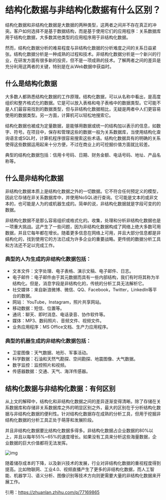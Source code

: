 # 结构化数据与非结构化数据有什么区别？

结构化数据和非结构化数据是大数据的两种类型，这两者之间并不存在真正的冲突。客户如何选择不是基于数据结构，而是基于使用它们的应用程序：关系数据库用于结构化数据，大多数其他类型的应用程序用于非结构化数据。

然而，结构化数据分析的难易程度与非结构化数据的分析难度之间的关系日益紧张。结构化数据分析是一种成熟的过程和技术。非结构化数据分析是一个新兴的行业，在研发方面有很多新的投资，但不是一项成熟的技术。了解两者之间的差异是充分利用这两者的关键，特别是在从Web数据中获益时。

## 什么是结构化数据

大多数人都熟悉结构化数据的工作原理。结构化数据，可以从名称中看出，是高度组织和整齐格式化的数据。它是可以放入表格和电子表格中的数据类型。它可能不是人们最容易找到的数据类型，但与非结构化数据相比，无疑是两者中人们更容易使用的数据类型。另一方面，计算机可以轻松地搜索它。

结构化数据也被成为定量数据，是能够用数据或统一的结构加以表示的信息，如数字、符号。在项目中，保存和管理这些的数据一般为关系数据库，当使用结构化查询语言或SQL时，计算机程序很容易搜索这些术语。结构化数据具有的明确的关系使得这些数据运用起来十分方便，不过在商业上的可挖掘价值方面就比较差。

典型的结构化数据包括：信用卡号码、日期、财务金额、电话号码、地址、产品名称等。

## 什么是非结构化数据

非结构化数据本质上是结构化数据之外的一切数据。它不符合任何预定义的模型，因此它存储在非关系数据库中，并使用NoSQL进行查询。它可能是文本的或非文本的，也可能是人为的或机器生成的。简单的说，非结构化数据就是字段可变的的数据。

非结构化数据不是那么容易组织或格式化的。收集，处理和分析非结构化数据也是一项重大挑战。这产生了一些问题，因为非结构化数据构成了网络上绝大多数可用数据，并且它每年都在增长。随着更多信息在网络上可用，并且大部分信息都是非结构化的，找到使用它的方法已成为许多企业的重要战略。更传统的数据分析工具和方法还不足以完成工作。

### 典型的人为生成的非结构化数据包括：

- 文本文件：文字处理、电子表格、演示文稿、电子邮件、日志。
- 电子邮件：电子邮件由于其元数据而具有一些内部结构，我们有时将其称为半结构化。但是，消息字段是非结构化的，传统的分析工具无法解析它。
- 社交媒体：来自新浪微博、微信、QQ、Facebook，Twitter，LinkedIn等平台的数据。
- 网站： YouTube，Instagram，照片共享网站。
- 移动数据：短信、位置等。
- 通讯：聊天、即时消息、电话录音、协作软件等。
- 媒体：MP3、数码照片、音频文件、视频文件。
- 业务应用程序：MS Office文档、生产力应用程序。

### 典型的机器生成的非结构化数据包括：

- 卫星图像：天气数据、地形、军事活动。
- 科学数据：石油和天然气勘探、空间勘探、地震图像、大气数据。
- 数字监控：监控照片和视频。
- 传感器数据：交通、天气、海洋传感器。

## 结构化数据与非结构化数据：有何区别

从上文的解释中，结构化和非结构化数据之间的差异逐渐变得清晰。除了存储在关系数据库和存储非关系数据库之外的明显区别之外，最大的区别在于分析结构化数据与非结构化数据的便利性。针对结构化数据存在成熟的分析工具，但用于挖掘非结构化数据的分析工具正处于萌芽和发展阶段。

并且非结构化数据要比结构化数据多得多。非结构化数据占企业数据的80%以上，并且以每年55%~65%的速度增长。如果没有工具来分析这些海量数据，企业数据的巨大价值都将无法发挥。

![img](https://i.loli.net/2021/09/26/rOTpmHjdbUEf6zs.jpg)

随着储存成本的下降，以及新兴技术的发展，行业对非结构化数据的重视程度得到提高。比如物联网、工业4.0、视频直播产生了更多的非结构化数据，而人工智能、机器学习、语义分析、图像识别等技术方向则更需要大量的非结构化数据来开展工作。



引用：https://zhuanlan.zhihu.com/p/77169865